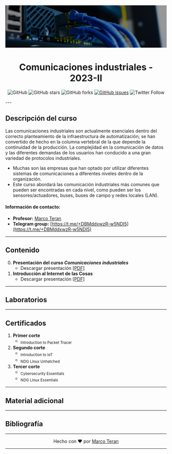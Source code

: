 [![banner](/_assets/pics/indcommbanner.jpg)](https://github.com/marcoteran/indcomm)
---
<div align="center">

# Comunicaciones industriales - 2023-II
![GitHub](https://img.shields.io/github/license/marcoteran/indcomm)
![GitHub stars](https://img.shields.io/github/stars/marcoteran/indcomm)
![GitHub forks](https://img.shields.io/github/forks/marcoteran/indcomm)
[![GitHub issues](https://img.shields.io/github/issues/marcoteran/indcomm?color=%23fa251e&logo=GitHub)](https://github.com/marcoteran/indcomm/issues)
![Twitter Follow](https://img.shields.io/twitter/follow/marcotulioteran?style=social)
</div>
---

## Descripción del curso
Las comunicaciones industriales son actualmente esenciales dentro del correcto planteamiento de la infraestructura de automatización; se han convertido de hecho en la columna vertebral de la que depende la continuidad de la producción.
La complejidad en la comunicación de datos y las diferentes demandas de los usuarios han conducido a una gran variedad de protocolos industriales.
- Muchas son las empresas que han optado por utilizar diferentes sistemas de comunicaciones a diferentes niveles dentro de la organización.
- Este curso abordará las comunicación industriales más comunes que	pueden ser encontradas en cada nivel, como pueden ser los sensores/actuadores, buses, buses de campo y redes locales (LAN).

#### Información de contacto:
* **Profesor:** [Marco Teran](https://marcoteran.github.io/)
* **Telegram group:** [https://t.me/+DBMddxwzR-w5NDI5](https://t.me/+DBMddxwzR-w5NDI5)
---

## Contenido
0. **Presentación del curso *Comunicaciones industriales***
	* Descargar presentación [[PDF]](https://github.com/marcoteran/indcomm/raw/master/lectures/00_indcomm_syllabus.pdf)
1. **Introducción al Internet de las Cosas**
	* Descargar presentación [[PDF]](https://github.com/marcoteran/indcomm/raw/master/lectures/01_indcomm_introduction.pdf)


---		
## Laboratorios


---
## Certificados
1. **Primer corte**
	* <sub>Introduction to Packet Tracer</sub>
2. **Segundo corte**
	* <sub>Introduction to IoT</sub>
	* <sub>NDG Linux Unhatched</sub>
3. **Tercer corte**
	* <sub>Cybersecurity Essentials</sub>
	* <sub>NDG Linux Essentials</sub>

---
## Material adicional


---
## Bibliografía

---

<div align="center">

Hecho con ❤️ por [Marco Teran](https://github.com/marcoteran)

</div>

---